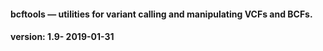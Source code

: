 #### bcftools — utilities for variant calling and manipulating VCFs and BCFs.
#### version: 1.9- 2019-01-31


